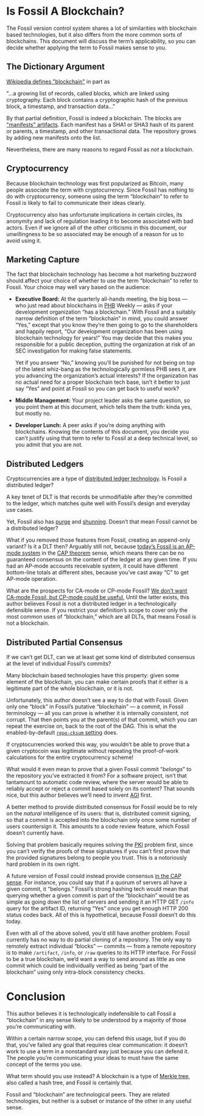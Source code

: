 # Is Fossil A Blockchain?

The Fossil version control system shares a lot of similarities with
blockchain based technologies, but it also differs from the more common
sorts of blockchains. This document will discuss the term’s
applicability, so you can decide whether applying the term to Fossil
makes sense to you.


## The Dictionary Argument

[Wikipedia defines "blockchain"][bcwp] in part as

>
  "…a growing list of records, called blocks, which are linked using
   cryptography. Each block contains a cryptographic hash of the previous
   block, a timestamp, and transaction data…"


By that partial definition, Fossil is indeed a blockchain.
The blocks are ["manifests" artifacts](./fileformat.wiki#manifest).
Each manifest has a SHA1 or SHA3 hash of its parent or parents,
a timestamp, and other transactional data.  The repository grows by
adding new manifests onto the list.

Nevertheless, there are many reasons to regard Fossil as *not* a
blockchain.

[bcwp]: https://en.wikipedia.org/wiki/Blockchain



## Cryptocurrency

Because blockchain technology was first popularized as Bitcoin, many
people associate the term with cryptocurrency.  Since Fossil has nothing
to do with cryptocurrency, someone using the term “blockchain” to refer
to Fossil is likely to fail to communicate their ideas clearly.

Cryptocurrency also has unfortunate implications in certain circles, its
anonymity and lack of regulation leading it to become associated with
bad actors. Even if we ignore all of the other criticisms in this
document, our unwillingness to be so associated may be enough of a
reason for us to avoid using it.



## Marketing Capture

The fact that blockchain technology has become a hot marketing buzzword
should affect your choice of whether to use the term “blockchain” to
refer to Fossil. Your choice may well vary based on the audience:

*   **Executive Board:** At the quarterly all-hands meeting, the big
    boss — who just read about blockchains in [PHB] Weekly — asks if
    your development organization “has a blockchain.” With Fossil and a
    suitably narrow definition of the term “blockchain” in mind, you
    could answer “Yes,” except that you know they’re then going to go to
    the shareholders and happily report, “Our development organization
    has been using blockchain technology for years!” You may decide that
    this makes you responsible for a public deception, putting the
    organization at risk of an SEC investigation for making false
    statements.

    Yet if you answer “No,” knowing you’ll be punished for not being on
    top of the latest whiz-bang as the technologically gormless PHB sees
    it, are you advancing the organization’s actual interests? If the
    organization has no actual need for a proper blockchain tech base,
    isn’t it better to just say “Yes” and point at Fossil so you can get
    back to useful work?

*   **Middle Management:** Your project leader asks the same question,
    so you point them at this document, which tells them the truth:
    kinda yes, but mostly no.

*   **Developer Lunch:** A peer asks if you’re doing anything with
    blockchains. Knowing the contents of this document, you decide you
    can’t justify using that term to refer to Fossil at a deep technical
    level, so you admit that you are not.

[PHB]:   https://en.wikipedia.org/wiki/Pointy-haired_Boss


## Distributed Ledgers

Cryptocurrencies are a type of [distributed ledger technology][dlt]. Is
Fossil a distributed ledger?

A key tenet of DLT is that records be unmodifiable after they’re
committed to the ledger, which matches quite well with Fossil’s design
and everyday use cases.

Yet, Fossil also has [purge] and [shunning][shun]. Doesn’t that mean
Fossil cannot be a distributed ledger?

What if you removed those features from Fossil, creating an append-only
variant? Is it a DLT then? Arguably still not, because [today’s Fossil
is an AP-mode system][fapm] in the [CAP theorem][cap] sense, which means
there can be no guaranteed consensus on the content of the ledger at any
given time. If you had an AP-mode accounts receivable system, it could
have different bottom-line totals at different sites, because you’ve
cast away “C” to get AP-mode operation.

What are the prospects for CA-mode or CP-mode Fossil? [We don’t want
CA-mode Fossil, but CP-mode could be useful.][fapm] Until the latter
exists, this author believes Fossil is not a distributed ledger in a
technologically defensible sense. If you restrict your definition’s
scope to cover only the most common uses of “blockchain,” which are all
DLTs, that means Fossil is not a blockchain.

[fapm]:   ./cap-theorem.md
[cap]:    https://en.wikipedia.org/wiki/CAP_theorem
[dlt]:    https://en.wikipedia.org/wiki/Distributed_ledger
[DVCS]:   https://en.wikipedia.org/wiki/Distributed_version_control
[purge]:  /help?cmd=purge
[shun]:   ./shunning.wiki


## Distributed Partial Consensus

If we can’t get DLT, can we at least get some kind of distributed
consensus at the level of individual Fossil’s commits?

Many blockchain based technologies have this property: given some
element of the blockchain, you can make certain proofs that it either is
a legitimate part of the whole blockchain, or it is not.

Unfortunately, this author doesn’t see a way to do that with Fossil.
Given only one “block” in Fossil’s putative “blockchain” — a commit, in
Fossil terminology — all you can prove is whether it is internally
consistent, not corrupt. That then points you at the parent(s) of that
commit, which you can repeat the exercise on, back to the root of the
DAG. This is what the enabled-by-default [`repo-cksum` setting][rcks]
does.

If cryptocurrencies worked this way, you wouldn’t be able to prove that
a given cryptocoin was legitimate without repeating the proof-of-work
calculations for the entire cryptocurrency scheme!

What would it even mean to prove that a given Fossil commit “*belongs*”
to the repository you’ve extracted it from? For a software project,
isn’t that tantamount to automatic code review, where the server would
be able to reliably accept or reject a commit based solely on its
content? That sounds nice, but this author believes we’ll need to invent
[AGI] first.

A better method to provide distributed consensus for Fossil would be to
rely on the *natural* intelligence of its users: that is, distributed
commit signing, so that a commit is accepted into the blockchain only
once some number of users countersign it. This amounts to a code review
feature, which Fossil doesn’t currently have.

Solving that problem basically requires solving the [PKI] problem first,
since you can’t verify the proofs of these signatures if you can’t first
prove that the provided signatures belong to people you trust. This is a
notoriously hard problem in its own right.

A future version of Fossil could instead provide consensus [in the CAP
sense][fapm]. For instance, you could say that if a quorum of servers
all have a given commit, it “belongs.” Fossil’s strong hashing tech
would mean that querying whether a given commit is part of the
“blockchain” would be as simple as going down the list of servers and
sending it an HTTP GET `/info` query for the artifact ID, returning
“Yes” once you get enough HTTP 200 status codes back. All of this is
hypothetical, because Fossil doesn’t do this today.

Even with all of the above solved, you’d still have another problem:
Fossil currently has no way to do partial cloning of a repository. The
only way to remotely extract individual “blocks” — commits — from a
remote repository is to make `/artifact`, `/info`, or `/raw` queries to
its HTTP interface. For Fossil to be a true blockchain, we’d want a way
to send around as little as one commit which could be individually
verified as being “part of the blockchain” using only intra-block
consistency checks.

[AGI]:  https://en.wikipedia.org/wiki/Artificial_general_intelligence
[PKI]:  https://en.wikipedia.org/wiki/Public_key_infrastructure
[rcks]: https://fossil-scm.org/home/help?cmd=repo-cksum


# Conclusion

This author believes it is technologically indefensible to call Fossil a
“blockchain” in any sense likely to be understood by a majority of those
you’re communicating with.

Within a certain narrow scope, you can defend this usage, but if you do
that, you’ve failed any goal that requires clear communication: it
doesn’t work to use a term in a nonstandard way just because you can
defend it.  The people you’re communicating your ideas to must have the
same concept of the terms you use.

What term should you use instead? A blockchain is a type of [Merkle
tree][mt], also called a hash tree, and Fossil is certainly that.

Fossil and “blockchain” are technological peers. They are related
technologies, but neither is a subset or instance of the other in any
useful sense.

[mt]: https://en.wikipedia.org/wiki/Merkle_tree
